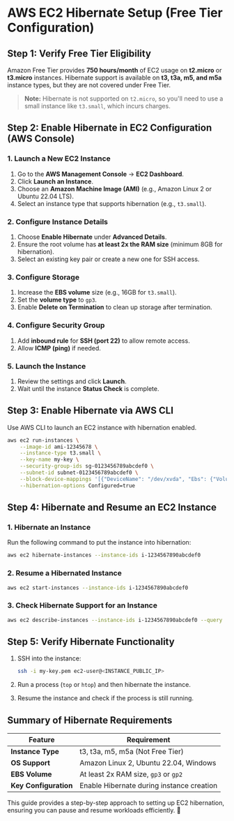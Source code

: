 # AWS EC2 Hibernate Setup (Free Tier Configuration)

## Step 1: Verify Free Tier Eligibility

Amazon Free Tier provides **750 hours/month** of EC2 usage on **t2.micro** or **t3.micro** instances. Hibernate support is available on **t3, t3a, m5, and m5a** instance types, but they are not covered under Free Tier.

> **Note:** Hibernate is not supported on `t2.micro`, so you'll need to use a small instance like `t3.small`, which incurs charges.

## Step 2: Enable Hibernate in EC2 Configuration (AWS Console)

### 1. Launch a New EC2 Instance

1. Go to the **AWS Management Console** → **EC2 Dashboard**.
2. Click **Launch an Instance**.
3. Choose an **Amazon Machine Image (AMI)** (e.g., Amazon Linux 2 or Ubuntu 22.04 LTS).
4. Select an instance type that supports hibernation (e.g., `t3.small`).

### 2. Configure Instance Details

1. Choose **Enable Hibernate** under **Advanced Details**.
2. Ensure the root volume has **at least 2x the RAM size** (minimum 8GB for hibernation).
3. Select an existing key pair or create a new one for SSH access.

### 3. Configure Storage

1. Increase the **EBS volume** size (e.g., 16GB for `t3.small`).
2. Set the **volume type** to `gp3`.
3. Enable **Delete on Termination** to clean up storage after termination.

### 4. Configure Security Group

1. Add **inbound rule** for **SSH (port 22)** to allow remote access.
2. Allow **ICMP (ping)** if needed.

### 5. Launch the Instance

1. Review the settings and click **Launch**.
2. Wait until the instance **Status Check** is complete.

## Step 3: Enable Hibernate via AWS CLI

Use AWS CLI to launch an EC2 instance with hibernation enabled.

```sh
aws ec2 run-instances \
    --image-id ami-12345678 \
    --instance-type t3.small \
    --key-name my-key \
    --security-group-ids sg-0123456789abcdef0 \
    --subnet-id subnet-0123456789abcdef0 \
    --block-device-mappings '[{"DeviceName": "/dev/xvda", "Ebs": {"VolumeSize": 16, "VolumeType": "gp3"}}]' \
    --hibernation-options Configured=true
```

## Step 4: Hibernate and Resume an EC2 Instance

### 1. Hibernate an Instance

Run the following command to put the instance into hibernation:

```sh
aws ec2 hibernate-instances --instance-ids i-1234567890abcdef0
```

### 2. Resume a Hibernated Instance

```sh
aws ec2 start-instances --instance-ids i-1234567890abcdef0
```

### 3. Check Hibernate Support for an Instance

```sh
aws ec2 describe-instances --instance-ids i-1234567890abcdef0 --query 'Reservations[*].Instances[*].[InstanceId,HibernationOptions.Configured]'
```

## Step 5: Verify Hibernate Functionality

1. SSH into the instance:

   ```sh
   ssh -i my-key.pem ec2-user@<INSTANCE_PUBLIC_IP>
   ```

2. Run a process (`top` or `htop`) and then hibernate the instance.
3. Resume the instance and check if the process is still running.

## Summary of Hibernate Requirements

| Feature | Requirement |
|---------|------------|
| **Instance Type** | t3, t3a, m5, m5a (Not Free Tier) |
| **OS Support** | Amazon Linux 2, Ubuntu 22.04, Windows |
| **EBS Volume** | At least 2x RAM size, `gp3` or `gp2` |
| **Key Configuration** | Enable Hibernate during instance creation |

This guide provides a step-by-step approach to setting up EC2 hibernation, ensuring you can pause and resume workloads efficiently. 🚀
